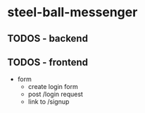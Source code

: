 # steel-ball-messenger

## TODOS - backend

## TODOS - frontend

-   form
    -   create login form
    -   post /login request
    -   link to /signup